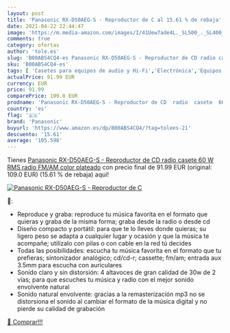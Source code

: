 ```yaml
---
layout: post
title: 'Panasonic RX-D50AEG-S - Reproductor de C al 15.61 % de rebaja'
date: 2021-04-22 22:44:47
image: 'https://m.media-amazon.com/images/I/41Uew7ade4L._SL500_._SL400_.jpg'
comments: true
category: ofertas
author: 'tole.es'
slug: 'B00ABS4CQ4-es Panasonic RX-D50AEG-S - Reproductor de CD radio casete 60...'
sku: 'B00ABS4CQ4-es'
tags: [ 'Casetes para equipos de audio y Hi-Fi','Electrónica','Equipos de audio y Hi-Fi','Grabadores de CD  para equipos de audio y Hi-Fi','Lectores de CD  para equipos de audio y Hi-Fi','Receptores y componentes de equipos de audio y Hi-Fi','panasonic', ]
actualPrice: 91.99 EUR
currency: EUR
price: 91.99
comparePrice: 109.0 EUR
prodname: 'Panasonic RX-D50AEG-S - Reproductor de CD  radio  casete  60 W RMS  radio FM/AM   color plateado'
country: 'es'
flag: '🇪🇸'
brand: 'Panasonic'
buyurl: 'https://www.amazon.es/dp/B00ABS4CQ4/?tag=tolees-21'
descuento: '15.61'
average: '105.598'
---
```


Tienes [Panasonic RX-D50AEG-S - Reproductor de CD  radio  casete  60 W RMS  radio FM/AM   color plateado](https://www.amazon.es/dp/B00ABS4CQ4/?tag=tolees-21) con precio final de  91.99 EUR (original: 109.0 EUR) (15.61 %  de rebaja) aqui!

[![Panasonic RX-D50AEG-S - Reproductor de C](https://m.media-amazon.com/images/I/41Uew7ade4L._SL500_._SL400_.jpg)](https://www.amazon.es/dp/B00ABS4CQ4/?tag=tolees-21)

🔎:

- Reproduce y graba: reproduce tu música favorita en el formato que quieras y graba de la misma forma; graba desde la radio o desde cd
- Diseño compacto y portátil: para que te lo lleves donde quieras; su ligero peso se adapta a cualquier lugar y ocasión y que la música te acompañe; utilízalo con pilas o con cable en la red tú decides
- Todas las posibilidades: escucha tu música favorita en el formato que tu prefieras; sintonizador analógico; cd/cd-r; cassette; fm/am; entrada aux 3.5mm para escucha con auriculares
- Sonido claro y sin distorsión: 4 altavoces de gran calidad de 30w de 2 vías; para que escuches tu música y radio con el mejor sonido envolvente natural
- Sonido natural envolvente: gracias a la remasterización mp3 no se distorsiona el sonido al cambiar el formato de la música digital y no pierde su calidad de grabación

[🛒 Comprar!!!](https://www.amazon.es/dp/B00ABS4CQ4/?tag=tolees-21)
